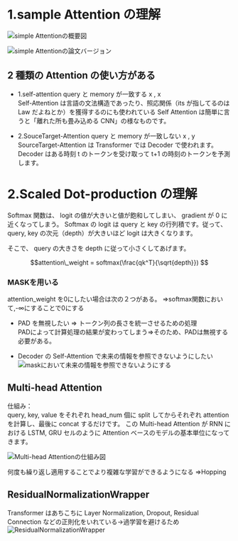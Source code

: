# 1.sample Attention の理解

![simple Attentionの概要図](https://camo.qiitausercontent.com/0df89d309e385fb9b47b74b6fd81833f2c9f5b14/68747470733a2f2f71696974612d696d6167652d73746f72652e73332e616d617a6f6e6177732e636f6d2f302f36313037392f34393736316432632d376436382d303139392d353863612d3833333430353330383134312e706e67)

![simple Attentionの論文バージョン](https://camo.qiitausercontent.com/9b8af7118dcd4c006bc531f105f969b1da00dbc9/68747470733a2f2f71696974612d696d6167652d73746f72652e73332e616d617a6f6e6177732e636f6d2f302f36313037392f38626631643534342d663834322d343336322d303365392d3333343533333338363563362e706e67)

## 2 種類の Attention の使い方がある

- 1.self-attention
  query と memory が一致する x , x  
  Self-Attention は言語の文法構造であったり、照応関係（its が指してるのは Law だよねとか）を獲得するのにも使われている
  Self Attention は簡単に言うと「離れた所も畳み込める CNN」の様なものです。

- 2.SouceTarget-Attention
  query と memory が一致しない x , y  
  SourceTarget-Attention は Transformer では Decoder で使われます。
  Decoder はある時刻 t のトークンを受け取って t+1 の時刻のトークンを予測します。

# 2.Scaled Dot-production の理解

Softmax 関数は、 logit の値が大きいと値が飽和してしまい、 gradient が 0 に近くなってしまう。
Softmax の logit は query と key の行列積です。従って、 query, key の次元（depth）が大きいほど logit は大きくなります。

そこで、 query の大きさを depth に従って小さくしてあげます。

```math
attention\_weight = softmax(\frac{qk^T}{\sqrt{depth}})

```

### MASKを用いる
attention_weight を0にしたい場合は次の２つがある。
⇒softmax関数において,-∞にすることで0にする

- PAD を無視したい ⇒ トークン列の長さを統一させるための処理  
PADによって計算処理の結果が変わってしまう⇒そのため、PADは無視する必要がある。

- Decoder の Self-Attention で未来の情報を参照できないようにしたい  
![maskにおいて未来の情報を参照できないようにする](https://camo.qiitausercontent.com/c1c0194389ab9dbf3831853913dc15b5710255cc/68747470733a2f2f71696974612d696d6167652d73746f72652e73332e616d617a6f6e6177732e636f6d2f302f36313037392f38646161313233372d623336392d663233342d376134332d6233356539383634383837392e706e67)

## Multi-head Attention
仕組み：  
query, key, value をそれぞれ head_num 個に split してからそれぞれ attention を計算し、最後に concat するだけです。
この Multi-head Attention が RNN における LSTM, GRU セルのように Attention ベースのモデルの基本単位になってきます。

![Multi-head Attentionの仕組み図](https://qiita-user-contents.imgix.net/https%3A%2F%2Fqiita-image-store.s3.amazonaws.com%2F0%2F61079%2F5a964f15-4997-e9e7-c13e-9aeab8ea1a61.png?ixlib=rb-4.0.0&auto=format&gif-q=60&q=75&w=1400&fit=max&s=e340f30c512c21effe2ea94614058470)

何度も繰り返し適用することでより複雑な学習ができるようになる
⇒Hopping  

## ResidualNormalizationWrapper
Transformer はあちこちに Layer Normalization, Dropout, Residual Connection などの正則化をいれている→過学習を避けるため
![ResidualNormalizationWrapper](https://camo.qiitausercontent.com/fc2513d5ec2e84b2eb0667f5b517ffd3b17df0ae/68747470733a2f2f71696974612d696d6167652d73746f72652e73332e616d617a6f6e6177732e636f6d2f302f36313037392f30633533666362352d303533342d383063302d616132612d3462646530386662336538652e706e67)

